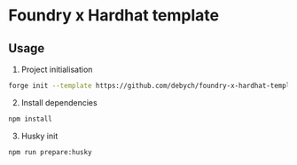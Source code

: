 # Foundry x Hardhat template

## Usage

1) Project initialisation

```bash
forge init --template https://github.com/debych/foundry-x-hardhat-template
```

2) Install dependencies

```bash
npm install
```

3) Husky init

```bash
npm run prepare:husky
```